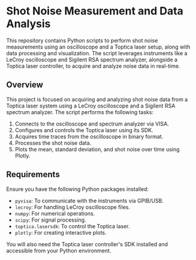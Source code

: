 # Shot Noise Measurement and Data Analysis

This repository contains Python scripts to perform shot noise measurements using an oscilloscope and a Toptica laser setup, along with data processing and visualization. The script leverages instruments like a LeCroy oscilloscope and Sigilent RSA spectrum analyzer, alongside a Toptica laser controller, to acquire and analyze noise data in real-time.


## Overview

This project is focused on acquiring and analyzing shot noise data from a Toptica laser system using a LeCroy oscilloscope and a Sigilent RSA spectrum analyzer. The script performs the following tasks:

1. Connects to the oscilloscope and spectrum analyzer via VISA.
2. Configures and controls the Toptica laser using its SDK.
3. Acquires time traces from the oscilloscope in binary format.
4. Processes the shot noise data.
5. Plots the mean, standard deviation, and shot noise over time using Plotly.

## Requirements

Ensure you have the following Python packages installed:

- `pyvisa`: To communicate with the instruments via GPIB/USB.
- `lecroy`: For handling LeCroy oscilloscope files.
- `numpy`: For numerical operations.
- `scipy`: For signal processing.
- `toptica.lasersdk`: To control the Toptica laser.
- `plotly`: For creating interactive plots.

You will also need the Toptica laser controller's SDK installed and accessible from your Python environment.


